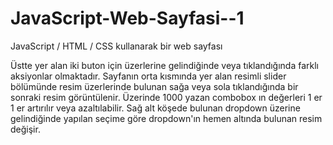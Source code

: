 # JavaScript-Web-Sayfasi--1
JavaScript / HTML / CSS kullanarak bir web sayfası

Üstte yer alan iki buton için üzerlerine gelindiğinde veya tıklandığında farklı aksiyonlar olmaktadır.
Sayfanın orta kısmında yer alan resimli slider bölümünde resim üzerlerinde bulunan sağa veya sola tıklandığında bir sonraki resim görüntülenir.
Üzerinde 1000 yazan combobox ın değerleri 1 er 1 er artırılır veya azaltılabilir.
Sağ alt köşede bulunan dropdown üzerine gelindiğinde yapılan seçime göre dropdown'ın hemen altında bulunan resim değişir.
